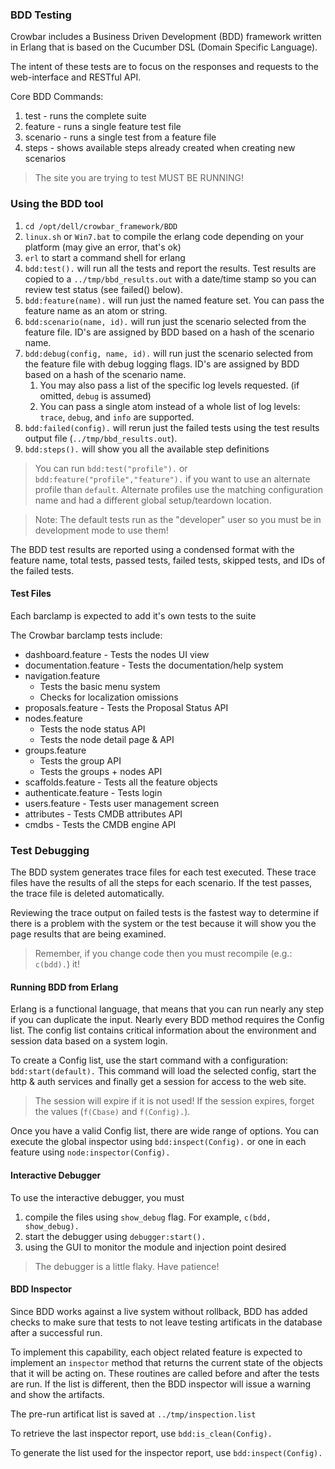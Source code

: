 ### BDD Testing

Crowbar includes a Business Driven Development (BDD) framework written in Erlang that is based on the Cucumber DSL (Domain Specific Language).

The intent of these tests are to focus on the responses and requests to the web-interface and RESTful API.

Core BDD Commands:
1. test - runs the complete suite
2. feature - runs a single feature test file
3. scenario - runs a single test from a feature file
4. steps - shows available steps already created when creating new scenarios

> The site you are trying to test MUST BE RUNNING!

### Using the BDD tool

1. `cd /opt/dell/crowbar_framework/BDD`
1. `linux.sh` or `Win7.bat` to compile the erlang code depending on your platform (may give an error, that's ok)
1. `erl` to start a command shell for erlang
  1. `bdd:test().` will run all the tests and report the results.  Test results are copied to a `../tmp/bbd_results.out` with a date/time stamp so you can review test status (see failed() below).
  1. `bdd:feature(name).` will run just the named feature set.  You can pass the feature name as an atom or string.
  1. `bdd:scenario(name, id).` will run just the scenario selected from the feature file.  ID's are assigned by BDD based on a hash of the scenario name.
  1. `bdd:debug(config, name, id).` will run just the scenario selected from the feature file with debug logging flags.  ID's are assigned by BDD based on a hash of the scenario name.  
     1. You may also pass a list of the specific log levels requested.  (if omitted, `debug` is assumed)
     1. You can pass a single atom instead of a whole list of log levels: `trace`, `debug`, and `info` are supported.
  1. `bdd:failed(config).` will rerun just the failed tests using the test results output file (`../tmp/bbd_results.out`).
  1. `bdd:steps().` will show you all the available step definitions

> You can run `bdd:test("profile").` or `bdd:feature("profile","feature").` if you want to use an alternate profile than `default`.  Alternate profiles use the matching configuration name and had a different global setup/teardown location.

> Note: The default tests run as the "developer" user so you must be in development mode to use them!

The BDD test results are reported using a condensed format with the feature name, total tests, passed tests, failed tests, skipped tests, and IDs of the failed tests.

#### Test Files

Each barclamp is expected to add it's own tests to the suite

The Crowbar barclamp tests include:

* dashboard.feature - Tests the nodes UI view
* documentation.feature - Tests the documentation/help system
* navigation.feature
   * Tests the basic menu system
   * Checks for localization omissions
* proposals.feature - Tests the Proposal Status API
* nodes.feature
   * Tests the node status API
   * Tests the node detail page & API
* groups.feature
   * Tests the group API
   * Tests the groups + nodes API
* scaffolds.feature - Tests all the feature objects
* authenticate.feature - Tests login
* users.feature - Tests user management screen
* attributes - Tests CMDB attributes API
* cmdbs - Tests the CMDB engine API
    

### Test Debugging

The BDD system generates trace files for each test executed.  These trace files have the results of all the steps for each scenario.  If the test passes, the trace file is deleted automatically. 

Reviewing the trace output on failed tests is the fastest way to determine if there is a problem with the system or the test because it will show you the page results that are being examined.

> Remember, if you change code then you must recompile (e.g.: `c(bdd).`) it!

#### Running BDD from Erlang
Erlang is a functional language, that means that you can run nearly any step if you can duplicate the input.  Nearly every BDD method requires the Config list.  The config list contains critical information about the environment and session data based on a system login.

To create a Config list, use the start command with a configuration: `bdd:start(default).`  This command will load the selected config, start the http & auth services and finally get a session for access to the web site.

> The session will expire if it is not used!  If the session expires, forget the values (`f(Cbase)` and `f(Config).`).

Once you have a valid Config list, there are wide range of options.  You can execute the global inspector using `bdd:inspect(Config).` or one in each feature using `node:inspector(Config).`

#### Interactive Debugger
To use the interactive debugger, you must 
1. compile the files using `show_debug` flag.  For example, `c(bdd, show_debug).`
1. start the debugger using `debugger:start().`
1. using the GUI to monitor the module and injection point desired

> The debugger is a little flaky.  Have patience!

#### BDD Inspector
Since BDD works against a live system without rollback, BDD has added checks to make sure that tests to not leave testing artificats in the database after a successful run.  

To implement this capability, each object related feature is expected to implement an `inspector` method that returns the current state of the objects that it will be acting on.  These routines are called before and after the tests are run.  If the list is different, then the BDD inspector will issue a warning and show the artifacts.

The pre-run artificat list is saved at `../tmp/inspection.list`

To retrieve the last inspector report, use `bdd:is_clean(Config).`

To generate the list used for the inspector report, use `bdd:inspect(Config).`
